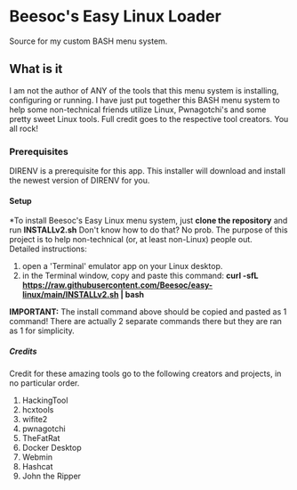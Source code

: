 # Beesoc's Easy Linux Loader
Source for my custom BASH menu system.  

## What is it
I am not the author of ANY of the tools that this menu system is installing, configuring or running. I have just put together this BASH menu system to help some non-technical friends utilize Linux, Pwnagotchi's and some pretty sweet Linux tools.  Full credit goes to the respective tool creators.  You all rock!
### Prerequisites
DIRENV is a prerequisite for this app. This installer will download and install the newest version of DIRENV for you. 

#### Setup
*To install Beesoc's Easy Linux menu system, just **clone the repository** and run **INSTALLv2.sh**
Don't know how to do that?  No prob. The purpose of this project is to help non-technical (or, at least non-Linux) people out.  
Detailed instructions: 
1. open a 'Terminal' emulator app on your Linux desktop.
2. in the Terminal window, copy and paste this command: **curl -sfL https://raw.githubusercontent.com/Beesoc/easy-linux/main/INSTALLv2.sh | bash**
 
**IMPORTANT:**  The install command above should be copied and pasted as 1 command!  There are actually 2 separate commands there but they are ran as 1 for simplicity.

##### Credits
Credit for these amazing tools go to the following creators and projects, in no particular order.
1. HackingTool 
2. hcxtools
3. wifite2
4. pwnagotchi
5. TheFatRat
6. Docker Desktop
7. Webmin
8. Hashcat
9. John the Ripper

